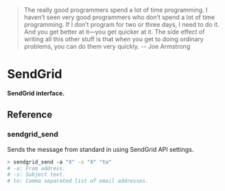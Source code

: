 > The really good programmers spend a lot of time programming. I haven’t seen very good programmers who don’t spend a lot of time programming. If I don’t program for two or three days, I need to do it. And you get better at it—you get quicker at it. The side effect of writing all this other stuff is that when you get to doing ordinary problems, you can do them very quickly. -- Joe Armstrong

# SendGrid

**SendGrid interface.**



## Reference


### sendgrid_send
Sends the message from standard in using SendGrid API settings.
```bash
> sendgrid_send -a "X" -s "X" "to"
# -a: From address.
# -s: Subject text.
# to: Comma separated list of email addresses.
```

